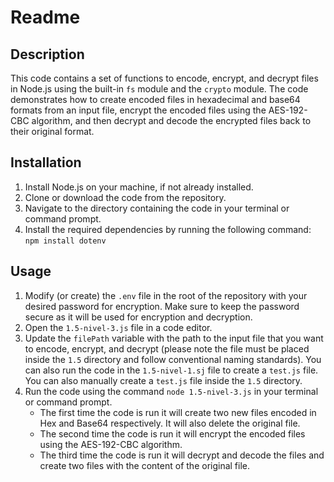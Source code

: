 # Readme

## Description
This code contains a set of functions to encode, encrypt, and decrypt files in Node.js using the built-in `fs` module and the `crypto` module. The code demonstrates how to create encoded files in hexadecimal and base64 formats from an input file, encrypt the encoded files using the AES-192-CBC algorithm, and then decrypt and decode the encrypted files back to their original format.

## Installation
1. Install Node.js on your machine, if not already installed.
2. Clone or download the code from the repository.
3. Navigate to the directory containing the code in your terminal or command prompt.
4. Install the required dependencies by running the following command: `npm install dotenv`

## Usage
1. Modify (or create) the `.env` file in the root of the repository with your desired password for encryption. Make sure to keep the password secure as it will be used for encryption and decryption.
2. Open the `1.5-nivel-3.js` file in a code editor.
3. Update the `filePath` variable with the path to the input file that you want to encode, encrypt, and decrypt (please note the file must be placed inside the `1.5` directory and follow conventional naming standards). You can also run the code in the `1.5-nivel-1.sj` file to create a `test.js` file. You can also manually create a `test.js` file inside the `1.5` directory.
4. Run the code using the command `node 1.5-nivel-3.js` in your terminal or command prompt.
    - The first time the code is run it will create two new files encoded in Hex and Base64 respectively. It will also delete the original file.
    - The second time the code is run it will encrypt the encoded files using the AES-192-CBC algorithm.
    - The third time the code is run it will decrypt and decode the files and create two files with the content of the original file.
